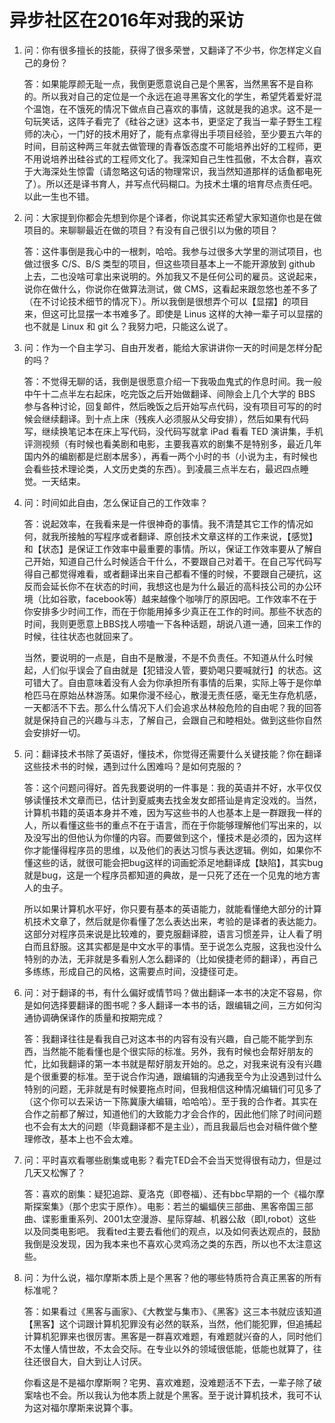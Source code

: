 # 异步社区在2016年对我的采访

1. 问：你有很多擅长的技能，获得了很多荣誉，又翻译了不少书，你怎样定义自己的身份？

   答：如果能厚颜无耻一点，我倒更愿意说自己是个黑客，当然黑客不是自称的。所以我对自己的定位是一个永远在追寻黑客文化的学生，希望凭着爱好混个温饱，在不饿死的情况下做点自己喜欢的事情，这就是我的追求。这不是一句玩笑话，这阵子看完了《硅谷之谜》这本书，更坚定了我当一辈子野生工程师的决心，一门好的技术用好了，能有点拿得出手项目经验，至少要五六年的时间，目前这种两三年就去做管理的青春饭态度不可能培养出好的工程师，更不用说培养出硅谷式的工程师文化了。我深知自己生性孤傲，不太合群，喜欢于大海深处生惊雷（请忽略这句话的物理常识，我当然知道那样的话鱼都电死了）。所以还是译书育人，并写点代码糊口。为技术土壤的培育尽点责任吧。以此一生也不错。

2. 问：大家提到你都会先想到你是个译者，你说其实还希望大家知道你也是在做项目的。来聊聊最近在做的项目？有没有自己很引以为傲的项目？

    答：这件事倒是我心中的一根刺，哈哈。我参与过很多大学里的测试项目，也做过很多 C/S、B/S 类型的项目，但这些项目基本上一不能开源放到 github 上去，二也没啥可拿出来说明的。外加我又不是任何公司的雇员。这说起来，说你在做什么，你说你在做算法测试，做 CMS，这看起来跟忽悠也差不多了（在不讨论技术细节的情况下）。所以我倒是很想弄个可以【显摆】的项目来，但这可比显摆一本书难多了。即使是 Linus 这样的大神一辈子可以显摆的也不就是 Linux 和 git 么？我努力吧，只能这么说了。

3. 问：作为一个自主学习、自由开发者，能给大家讲讲你一天的时间是怎样分配的吗？

    答：不觉得无聊的话，我倒是很愿意介绍一下我吸血鬼式的作息时间。我一般中午十二点半左右起床，吃完饭之后开始做翻译、间隙会上几个大学的 BBS 参与各种讨论，回复邮件，然后晚饭之后开始写点代码，没有项目可写的的时候会继续翻译。到十点上床（残疾人必须服从父母安排），然后如果有代码写，继续换笔记本在床上写代码，没代码写就拿 iPad 看看 TED 演讲集，手机评测视频（有时候也看美剧和电影，主要我喜欢的剧集不是特别多，最近几年国内外的编剧都是烂剧本居多），再看一两个小时的书（小说为主，有时候也会看些技术理论类，人文历史类的东西）。到凌晨三点半左右，最迟四点睡觉。一天结束。

4. 问：时间如此自由，怎么保证自己的工作效率？

    答：说起效率，在我看来是一件很神奇的事情。我不清楚其它工作的情况如何，就我所接触的写程序或者翻译、原创技术文章这样的工作来说，【感觉】和【状态】是保证工作效率中最重要的事情。所以，保证工作效率要从了解自己开始，知道自己什么时候适合干什么，不要跟自己对着干。在自己写代码写得自己都觉得难看，或者翻译出来自己都看不懂的时候，不要跟自己硬抗，这反而会延长你不在状态的时间，我想这也是为什么最近的高科技公司的办公环境（比如谷歌，facebook等）越来越像个咖啡厅的原因吧。工作效率不在于你安排多少时间工作，而在于你能用掉多少真正在工作的时间。那些不状态的时间，我则更愿意上BBS找人唠嗑一下各种话题，胡说八道一通，回来工作的时候，往往状态也就回来了。  

   当然，要说明的一点是，自由不是散漫，不是不负责任。不知道从什么时候起，人们似乎误会了自由就是【犯错没人管，要奶喝只要喊就行】的状态。这可错大了。自由意味着没有人会为你承担所有事情的后果，实际上等于是你单枪匹马在原始丛林游荡。如果你漫不经心，散漫无责任感，毫无生存危机感，一天都活不下去。那么什么情况下人们会追求丛林般危险的自由呢？我的回答就是保持自己的兴趣与斗志，了解自己，会跟自己和睦相处。做到这些你自然会安排好一切。

5. 问：翻译技术书除了英语好，懂技术，你觉得还需要什么关键技能？你在翻译这些技术书的时候，遇到过什么困难吗？是如何克服的？

    答：这个问题问得好。首先我要说明的一件事是：我的英语并不好，水平仅仅够读懂技术文章而已，估计到夏威夷去找金发女郎搭讪是肯定没戏的。当然，计算机书籍的英语本身并不难，因为写这些书的人也基本上是一群跟我一样的人，所以看懂这些书的重点不在于语言，而在于你能够理解他们写出来的，以及没写出的但他认为你懂的内容。而要做到这个，懂技术是必须的，因为这样你才能懂得程序员的思维，以及他们的表达习惯与表达逻辑。例如，如果你不懂这些的话，就很可能会把bug这样的词画蛇添足地翻译成【缺陷】，其实bug就是bug，这是一个程序员都知道的典故，是一只死了还在一个见鬼的地方害人的虫子。  

    所以如果计算机水平好，你只要有基本的英语能力，就能看懂绝大部分的计算机技术文章了，然后就是你看懂了怎么表达出来，考验的是译者的表达能力。这部分对程序员来说是比较难的，要克服翻译腔，语言习惯差异，让人看了明白而且舒服。这其实都是是中文水平的事情。至于说怎么克服，这我也没什么特别的办法，无非就是多看别人怎么翻译的（比如侯捷老师的翻译），再自己多练练，形成自己的风格，这需要点时间，没捷径可走。

6. 问：对于翻译的书，有什么偏好或情节吗？做出翻译一本书的决定不容易，你是如何选择要翻译的图书呢？多人翻译一本书的话，跟编辑之间，三方如何沟通协调确保译作的质量和按期完成？

   答：我翻译往往是看我自己对这本书的内容有没有兴趣，自己能不能学到东西，当然能不能看懂也是个很实际的标准。另外，我有时候也会帮好朋友的忙，比如我翻译的第一本书就是帮好朋友开始的。总之，对我来说有没有兴趣是个很重要的标准。至于说合作沟通，跟编辑的沟通我至今为止没遇到过什么特别的问题，无非就是有时候要拖点时间，但我相信这种情况编辑们可见多了（这个你可以去采访一下陈冀康大编辑，哈哈哈）。至于我的合作者。其实在合作之前都了解过，知道他们的大致能力才会合作的，因此他们除了时间问题也不会有太大的问题（毕竟翻译都不是主业），而且我最后也会对稿件做个整理修改，基本上也不会太难。

7. 问：平时喜欢看哪些剧集或电影？看完TED会不会当天觉得很有动力，但是过几天又松懈了？

   答：喜欢的剧集：疑犯追踪、夏洛克（即卷福）、还有bbc早期的一个《福尔摩斯探案集》（那个忠实于原作）。电影：若兰的蝙蝠侠三部曲、黑客帝国三部曲、谍影重重系列、2001太空漫游、星际穿越、机器公敌（即I,robot）这些以及同类电影吧。 我看ted主要去看他们的观点，以及如何表达观点的，鼓励我倒是没发现，因为我本来也不喜欢心灵鸡汤之类的东西，所以也不太注意这些。

8. 问：为什么说，福尔摩斯本质上是个黑客？他的哪些特质符合真正黑客的所有标准呢？

    答：如果看过《黑客与画家》、《大教堂与集市》、《黑客》这三本书就应该知道【黑客】这个词跟计算机犯罪没有必然的联系，当然，他们能犯罪，但追捕起计算机犯罪来也很厉害。黑客是一群喜欢难题，有难题就兴奋的人，同时他们不太懂人情世故，不太会交际。在专业以外的领域很低能，低能也就算了，往往还很自大，自大到让人讨厌。  

   你看这是不是福尔摩斯啊？宅男、喜欢难题，没难题活不下去，一辈子除了破案啥也不会。所以我认为他本质上就是个黑客。至于说计算机技术，我可不认为这对福尔摩斯来说算个事。
